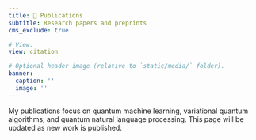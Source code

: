 ```yaml
---
title: 📄 Publications
subtitle: Research papers and preprints
cms_exclude: true

# View.
view: citation

# Optional header image (relative to `static/media/` folder).
banner:
  caption: ''
  image: ''
---
```


My publications focus on quantum machine learning, variational quantum algorithms, and quantum natural language processing. This page will be updated as new work is published.
